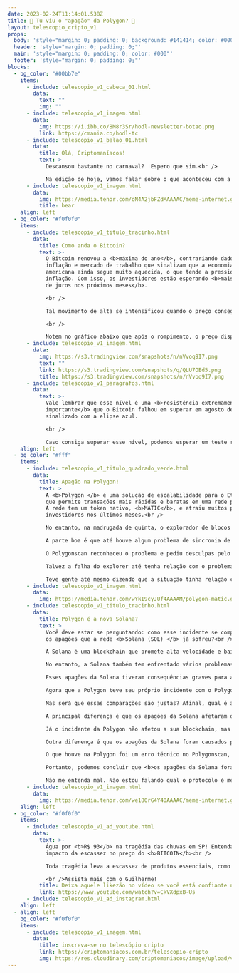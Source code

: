 ```yaml
---
date: 2023-02-24T11:14:01.538Z
title: 🚨 Tu viu o "apagão" da Polygon? 🚨
layout: telescopio_cripto_v1
props:
  body: 'style="margin: 0; padding: 0; background: #141414; color: #000"'
  header: 'style="margin: 0; padding: 0;"'
  main: 'style="margin: 0; padding: 0; color: #000"'
  footer: 'style="margin: 0; padding: 0;"'
blocks:
  - bg_color: "#00bb7e"
    items:
      - include: telescopio_v1_cabeca_01.html
        data:
          text: ""
          img: ""
      - include: telescopio_v1_imagem.html
        data:
          img: https://i.ibb.co/8M8r3Sr/hodl-newsletter-botao.png
          link: https://cmania.co/hodl-tc
      - include: telescopio_v1_balao_01.html
        data:
          title: Olá, Criptomaníacos!
          text: >
            Descansou bastante no carnaval?  Espero que sim.<br />

            Na edição de hoje, vamos falar sobre o que aconteceu com a <b> rede Polygon </b> na madrugada desta quinta-feira, quando muitos usuários ficaram assustados com a possibilidade de um  <b>apagão na blockchain</b>. Você foi um deles?<br />
      - include: telescopio_v1_imagem.html
        data:
          img: https://media.tenor.com/oN4A2jbFZdMAAAAC/meme-internet.gif
          title: bear
    align: left
  - bg_color: "#f0f0f0"
    items:
      - include: telescopio_v1_titulo_tracinho.html
        data:
          title: Como anda o Bitcoin?
          text: >-
            O Bitcoin renovou a <b>máxima do ano</b>, contrariando dados de
            inflação e mercado de trabalho que sinalizam que a economia
            americana ainda segue muito aquecida, o que tende a pressionar a
            inflação. Com isso, os investidores estão esperando <b>mais aumentos
            de juros nos próximos meses</b>. 

            <br />

            Tal movimento de alta se intensificou quando o preço conseguiu romper a resistência que monitoramos na última edição, a região dos <b>$22.300</b>, marcada no gráfico com a linha rosa. 

            <br />

            Notem no gráfico abaixo que após o rompimento, o preço disparou até o alvo que estávamos monitorando, sinalizado com a linha branca, na região dos <b>$25.226</b>.
      - include: telescopio_v1_imagem.html
        data:
          img: https://s3.tradingview.com/snapshots/n/nVvoq9I7.png
          text: ""
          link: https://s3.tradingview.com/snapshots/q/QLU7OEd5.png
          title: https://s3.tradingview.com/snapshots/n/nVvoq9I7.png
      - include: telescopio_v1_paragrafos.html
        data:
          text: >-
            Vale lembrar que esse nível é uma <b>resistência extremamente
            importante</b> que o Bitcoin falhou em superar em agosto de 2022,
            sinalizado com a elipse azul. 

            <br />

            Caso consiga superar esse nível, podemos esperar um teste rápido na região da média de 100p no gráfico semanal, atualmente nos <b>$27.800</b>. Por outro lado, enquanto o rompimento não acontecer, as probabilidades de correção são maiores, até as linhas amarelas em <b>$23.000, $21.500 e $20.500</b>.
    align: left
  - bg_color: "#fff"
    items:
      - include: telescopio_v1_titulo_quadrado_verde.html
        data:
          title: Apagão na Polygon!
          text: >
            A <b>Polygon </b> é uma solução de escalabilidade para o Ethereum,
            que permite transações mais rápidas e baratas em uma rede paralela.
            A rede tem um token nativo, <b>MATIC</b>, e atraiu muitos projetos e
            investidores nos últimos meses.<br />

            No entanto, na madrugada de quinta, o explorador de blocos <b>Polygonscan </b> ficou fora do ar por várias horas, impedindo que as pessoas pudessem verificar as transações e os saldos na rede. <br />Isso gerou um pânico generalizado nas redes sociais, com muitos especulando que a própria blockchain da Polygon havia sofrido um <b>ataque </b> ou uma <b>falha grave</b>.<br />

            A parte boa é que até houve algum problema de sincronia de blocos, mas <b>a rede Polygon não parou de funcionar em nenhum momento</b>. <br />O principal problema foi apenas no Polygonscan, que é um serviço externo que mostra as informações da blockchain. <b>As transações continuaram sendo processadas normalmente pela rede e os fundos dos usuários não foram afetados. </b><br />

            O Polygonscan reconheceu o problema e pediu desculpas pelo inconveniente. Eles disseram que foi um <b>erro técnico causado por uma atualização do software </b> e que já foi resolvido. A rede Polygon também se pronunciou e disse que está trabalhando para evitar que isso aconteça novamente.<br />

            Talvez a falha do explorer até tenha relação com o problema de sincronia temporário que a rede passou. Mas isso tudo é bem menos grave do que os FUDs de que a rede tinha paralisado por completo.<br />

            Teve gente até mesmo dizendo que a situação tinha relação com a demissão em massa feita pela Polygon nos últimos dias, o que não parece ser o caso.<br />
      - include: telescopio_v1_imagem.html
        data:
          img: https://media.tenor.com/wYkI9cyJUf4AAAAM/polygon-matic.gif
      - include: telescopio_v1_titulo_tracinho.html
        data:
          title: Polygon é a nova Solana?
          text: >
            Você deve estar se perguntando: como esse incidente se compara com
            os apagões que a rede <b>Solana (SOL) </b> já sofreu?<br />

            A Solana é uma blockchain que promete alta velocidade e baixo custo nas transações. Ela também ganhou muito destaque no mercado cripto, chegando a ser chamada de “<b>matadora do Ethereum</b>” por um bom tempo.<br />

            No entanto, a Solana também tem enfrentado vários problemas técnicos ao longo dos últimos meses. Em setembro de 2021, ela chegou a ficar fora do ar por mais de <b>16 horas </b>após um bug crítico que exigiu que os desenvolvedores <b>desligassem e religassem a blockchain</b>. <br />

            Esses apagões da Solana tiveram consequências graves para a sua reputação e para o seu preço. <br />Além disso, esses apagões da Solana geraram muita ironia e crítica nas redes sociais por parte dos usuários da Polygon. Eles zombaram da Solana por não ser capaz de manter sua rede funcionando sem problemas, e questionaram sua <b>segurança e descentralização</b>.<br />

            Agora que a Polygon teve seu próprio incidente com o Polygonscan, os usuários da Solana aproveitaram para devolver as provocações. Eles criticaram a Polygon por depender de um <b>serviço externo</b> para mostrar as informações da sua rede, e sugeriram que ela era inferior à Solana.<br />

            Mas será que essas comparações são justas? Afinal, qual é a diferença entre os apagões da Solana e o incidente da Polygon?<br />

            A principal diferença é que os apagões da Solana afetaram diretamente a sua blockchain, impedindo que as transações fossem validadas e confirmadas. Isso significa que <b>a rede Solana ficou realmente paralisada e inoperante por horas, várias vezes. </b><br />

            Já o incidente da Polygon não afetou a sua blockchain, mas <b>apenas o Polygonscan </b>, que é um serviço externo que mostra as informações da rede. Isso significa que a rede Polygon <b>continuou funcionando normalmente e processando as transações sem interrupção.</b><br />

            Outra diferença é que os apagões da Solana foram causados por <b>bugs críticos </b> na sua própria arquitetura e protocolo, que exigiram uma <b>intervenção dos desenvolvedores </b>para reiniciar a rede. <br />

            O que houve na Polygon foi um erro técnico no Polygonscan, que foi resolvido rapidamente pelo seu provedor. Isso <b>não compromete a segurança e a descentralização da Polygon</b>, já que ela usa uma rede paralela ao Ethereum para garantir sua validação.<br />

            Portanto, podemos concluir que <b>os apagões da Solana foram mais graves e impactantes </b>do que o incidente da Polygon. <br />

            Não me entenda mal. Não estou falando qual o protocolo é melhor, já que não é a intenção deste Telescópio. Mas no caso específico do apagão, não tem como passar pano para a Solana, né? Os da sua rede foram bem mais sérios.
      - include: telescopio_v1_imagem.html
        data:
          img: https://media.tenor.com/we180rG4Y40AAAAC/meme-internet.gif
    align: left
  - bg_color: "#f0f0f0"
    items:
      - include: telescopio_v1_ad_youtube.html
        data:
          text: >-
            Água por <b>R$ 93</b> na tragédia das chuvas em SP! Entenda o
            impacto da escassez no preço do <b>BITCOIN</b><br />

            Toda tragédia leva a escassez de produtos essenciais, como a água. A Lei da Oferta e Demanda faz com que o preço desses itens fique bem caro. Não demora a surgir os paladinos do senso comum para criticar comerciantes locais por "preço excessivo".

            <br />Assista mais com o Guilherme!
          title: Deixa aquele likezão no vídeo se você está confiante no BTC!
          link: https://www.youtube.com/watch?v=CkVXdpxB-Us
      - include: telescopio_v1_ad_instagram.html
    align: left
  - align: left
    bg_color: "#f0f0f0"
    items:
      - include: telescopio_v1_imagem.html
        data:
          title: inscreva-se no telescópio cripto
          link: https://criptomaniacos.com.br/telescopio-cripto
          img: https://res.cloudinary.com/criptomaniacos/image/upload/v1662133224/telescopio/inscreva-se-telescopio.png
---
```

